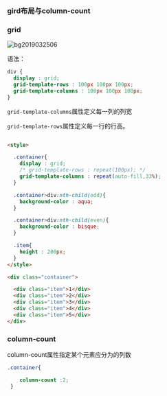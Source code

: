 ### gird布局与column-count

### grid

![bg2019032506](https://www.wangbase.com/blogimg/asset/201903/bg2019032506.png)

语法：

```css
div {
  display : grid;
  grid-template-rows : 100px 100px 100px;
  grid-template-columns : 100px 100px 100px;
}
```

`grid-template-columns`属性定义每一列的列宽

`grid-template-rows`属性定义每一行的行高。

```html

<style>

  .container{
    display : grid;
    /* grid-template-rows : repeat(100px); */
    grid-template-columns : repeat(auto-fill,33%);
  }

  .container>div:nth-child(odd){
    background-color : aqua;
  }

  .container>div:nth-child(even){
    background-color : bisque;
  }

  .item{
    height : 200px;
  }
</style>

<div class="container">

  <div class="item">1</div>
  <div class="item">2</div>
  <div class="item">3</div>
  <div class="item">4</div>
  <div class="item">5</div>
</div>
```

### column-count

column-count属性指定某个元素应分为的列数

```css
.container{

    column-count :2;
 }
```


